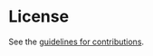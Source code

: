 # License

See the
[guidelines for contributions](https://github.com/uni-tue-kn/draft-bier-bierte-subset-tunneling/blob/main/CONTRIBUTING.md).

